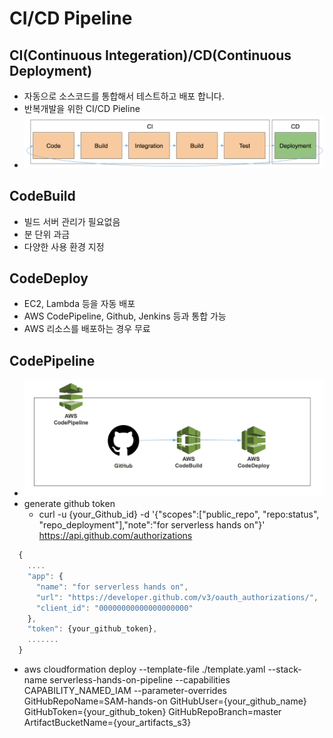 # CI/CD Pipeline

## CI(Continuous Integeration)/CD(Continuous Deployment)
  - 자동으로 소스코드를 통합해서 테스트하고 배포 합니다.
  - 반복개발을 위한 CI/CD Pieline
  - ![ci-cd-intro](/web/pipeline/images/CI-CD-intro.png)

## CodeBuild
  - 빌드 서버 관리가 필요없음
  - 분 단위 과금
  - 다양한 사용 환경 지정

## CodeDeploy
  - EC2, Lambda 등을 자동 배포
  - AWS CodePipeline, Github, Jenkins 등과 통합 가능
  - AWS 리소스를 배포하는 경우 무료

## CodePipeline
  - ![code-pipeline](/web/pipeline/images/code-pipeline.png)
  - generate github token
    - curl -u {your_Github_id} -d '{"scopes":["public_repo", "repo:status", "repo_deployment"],"note":"for serverless hands on"}' https://api.github.com/authorizations
  ```javascript
    {
      ....
      "app": {
        "name": "for serverless hands on",
        "url": "https://developer.github.com/v3/oauth_authorizations/",
        "client_id": "00000000000000000000"
      },
      "token": {your_github_token},
      .......
    }
```
  - aws cloudformation deploy --template-file ./template.yaml --stack-name serverless-hands-on-pipeline  --capabilities CAPABILITY_NAMED_IAM --parameter-overrides GitHubRepoName=SAM-hands-on GitHubUser={your_github_name} GitHubToken={your_github_token}  GitHubRepoBranch=master ArtifactBucketName={your_artifacts_s3}
